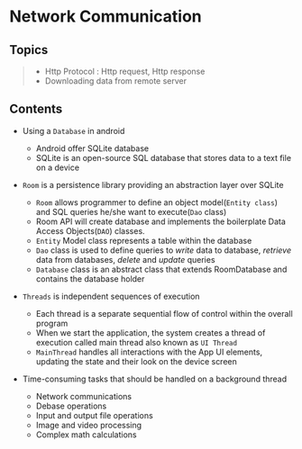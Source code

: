 # Network Communication

## Topics
>* Http Protocol : Http request, Http response
>* Downloading data from remote server

## Contents
* Using a `Database` in android
    * Android offer SQLite database
    * SQLite is an open-source SQL database that stores data to a text file on a device

* `Room` is a persistence library providing an abstraction layer over SQLite
    * `Room` allows programmer to define an object model(`Entity class`) and SQL queries he/she want to execute(`Dao` class)
    * Room API will create database and implements the boilerplate Data Access Objects(`DAO`) classes.
    * `Entity` Model class represents a table within the database
    * `Dao` class is used to define queries to *write* data to database, *retrieve* data from databases, *delete* and *update* queries 
    * `Database` class is an abstract class that extends RoomDatabase and contains the database holder

* `Threads` is independent sequences of execution
    * Each thread is a separate sequential flow of control within the overall program
    * When we start the application, the system creates a thread of execution called main thread also known as `UI Thread`
    * `MainThread` handles all interactions with the App UI elements, updating the state and their look on the device screen

* Time-consuming tasks that should be handled on a background thread
    * Network communications
    * Debase operations
    * Input and output file operations
    * Image and video processing
    * Complex math calculations
